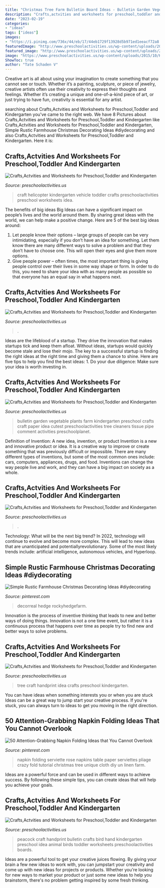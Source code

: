```yaml
---
title: "Christmas Tree Farm Bulletin Board Ideas - Bulletin Garden Vegetable Plants Farm Kindergarten Preschool Crafts Craft Paper Idea Cutest Preschoolactivities Tree Cleaners Tissue Pipe Comment Activities Preschoolplanet"
description: "Crafts,actvities and worksheets for preschool,toddler and kindergarten"
date: "2023-02-19"
categories:
- "ideas"
tags: ["ideas"]
images:
- "https://i.pinimg.com/736x/44/eb/17/44eb1729f13928d5b971ed1eeacf72a8.jpg"
featuredImage: "http://www.preschoolactivities.us/wp-content/uploads/2017/02/handprint-peacock-craft.jpg"
featured_image: "http://www.preschoolactivities.us/wp-content/uploads/2017/02/handprint-peacock-craft.jpg"
image: "https://www.preschoolactivities.us/wp-content/uploads/2015/10/Halloween-classroom-door-decoration.jpg"
ShowToc: true
author: "Tate Schaden V"
---
```



Creative art is all about using your imagination to create something that you cannot see or touch. Whether it’s a painting, sculpture, or piece of jewelry, creative artists often use their creativity to express their thoughts and feelings. Whether it’s creating a unique and one-of-a-kind piece of art, or just trying to have fun, creativity is essential for any artist.

	

		
searching about Crafts,Actvities and Worksheets for Preschool,Toddler and Kindergarten you've came to the right web. We have 8 Pictures about Crafts,Actvities and Worksheets for Preschool,Toddler and Kindergarten like Crafts,Actvities and Worksheets for Preschool,Toddler and Kindergarten, Simple Rustic Farmhouse Christmas Decorating Ideas #diydecorating and also Crafts,Actvities and Worksheets for Preschool,Toddler and Kindergarten. Here it is:
		
    
## Crafts,Actvities And Worksheets For Preschool,Toddler And Kindergarten

<img loading=lazy src="http://www.preschoolactivities.us/wp-content/uploads/2015/06/helicopter-craft.jpg" onerror="this.onerror=null;this.src='https://tse2.mm.bing.net/th?id=OIP.NISiLpFO2aLGAwg1xaMrWQHaHa&amp;pid=15.1';" alt="Crafts,Actvities and Worksheets for Preschool,Toddler and Kindergarten">

_Source: preschoolactivities.us_

>craft helicopter kindergarten vehicle toddler crafts preschoolactivities preschool worksheets idea. 

	

The benefits of big ideas
Big Ideas can have a significant impact on people’s lives and the world around them. By sharing great ideas with the world, we can help make a positive change. Here are 5 of the best big ideas around: 
1. Let people know their options – large groups of people can be very intimidating, especially if you don’t have an idea for something. Let them know there are many different ways to solve a problem and that they don’t have to choose one. This will open their eyes and give them more options. 
2. Give people power – often times, the most important thing is giving people control over their lives in some way shape or form. In order to do this, you need to share your idea with as many people as possible so that everyone has an equal say in what happens next. 

    
## Crafts,Actvities And Worksheets For Preschool,Toddler And Kindergarten

<img loading=lazy src="https://www.preschoolactivities.us/wp-content/uploads/2015/10/Halloween-classroom-door-decoration.jpg" onerror="this.onerror=null;this.src='https://tse4.mm.bing.net/th?id=OIP.UI7HOZrce3hO2L2r2kZ7wwHaJ3&amp;pid=15.1';" alt="Crafts,Actvities and Worksheets for Preschool,Toddler and Kindergarten">

_Source: preschoolactivities.us_

>. 

	

Ideas are the lifeblood of a startup. They drive the innovation that makes startups tick and keep them afloat. Without ideas, startups would quickly become stale and lose their mojo. The key to a successful startup is finding the right ideas at the right time and giving them a chance to shine. Here are five tips to help you find the best ideas: 1. Do your due diligence: Make sure your idea is worth investing in.

    
## Crafts,Actvities And Worksheets For Preschool,Toddler And Kindergarten

<img loading=lazy src="http://www.preschoolactivities.us/wp-content/uploads/2015/01/vegetable-garden-bulletin-board.jpg" onerror="this.onerror=null;this.src='https://tse2.mm.bing.net/th?id=OIP.ZG92PXiWyoEO5msoOSxJSQHaJ4&amp;pid=15.1';" alt="Crafts,Actvities and Worksheets for Preschool,Toddler and Kindergarten">

_Source: preschoolactivities.us_

>bulletin garden vegetable plants farm kindergarten preschool crafts craft paper idea cutest preschoolactivities tree cleaners tissue pipe comment activities preschoolplanet. 

	

Definition of Invention: A new idea, invention, or product
Invention is a new and innovative product or idea. It is a creative way to improve or create something that was previously difficult or impossible. There are many different types of inventions, but some of the most common ones include: cars, computers, appliances, drugs, and food. Inventions can change the way people live and work, and they can have a big impact on society as a whole.

    
## Crafts,Actvities And Worksheets For Preschool,Toddler And Kindergarten

<img loading=lazy src="https://www.preschoolactivities.us/wp-content/uploads/2017/10/corn-bulletin-board-idea.jpg" onerror="this.onerror=null;this.src='https://tse2.mm.bing.net/th?id=OIP.puNMZ4jDocilDcm399LDfAHaNJ&amp;pid=15.1';" alt="Crafts,Actvities and Worksheets for Preschool,Toddler and Kindergarten">

_Source: preschoolactivities.us_

>. 

	

Technology: What will be the next big trend?
In 2022, technology will continue to evolve and become more complex. This will lead to new ideas that are unanticipated and potentiallyrevolutionary. Some of the most likely trends include: artificial intelligence, autonomous vehicles, and Hyperloop.

    
## Simple Rustic Farmhouse Christmas Decorating Ideas #diydecorating

<img loading=lazy src="https://i.pinimg.com/736x/fd/2f/31/fd2f31b48054362e4fd7dcec3cb472ad.jpg" onerror="this.onerror=null;this.src='https://tse4.mm.bing.net/th?id=OIP.OnOxWyt0w-BOIZNGmPZe8AHaLH&amp;pid=15.1';" alt="Simple Rustic Farmhouse Christmas Decorating Ideas #diydecorating">

_Source: pinterest.com_

>decorreal hedge rockyhedgefarm. 

	

Innovation is the process of inventive thinking that leads to new and better ways of doing things. Innovation is not a one time event, but rather it is a continuous process that happens over time as people try to find new and better ways to solve problems.

    
## Crafts,Actvities And Worksheets For Preschool,Toddler And Kindergarten

<img loading=lazy src="http://www.preschoolactivities.us/wp-content/uploads/2016/07/handprint-tree-craft-idea-for-kids.jpeg" onerror="this.onerror=null;this.src='https://tse3.mm.bing.net/th?id=OIP.f1SYUBIRvWFUgGPIXCAfAAHaMq&amp;pid=15.1';" alt="Crafts,Actvities and Worksheets for Preschool,Toddler and Kindergarten">

_Source: preschoolactivities.us_

>tree craft handprint idea crafts preschool kindergarten. 

	

You can have ideas when something interests you or when you are stuck
Ideas can be a great way to jump start your creative process. If you're stuck, you can always turn to ideas to get you moving in the right direction.

    
## 50 Attention-Grabbing Napkin Folding Ideas That You Cannot Overlook

<img loading=lazy src="https://i.pinimg.com/736x/44/eb/17/44eb1729f13928d5b971ed1eeacf72a8.jpg" onerror="this.onerror=null;this.src='https://tse3.mm.bing.net/th?id=OIP.I5BE38YQHyXqb9RHe3XBYwHaHa&amp;pid=15.1';" alt="50 Attention-Grabbing Napkin Folding Ideas that You Cannot Overlook">

_Source: pinterest.com_

>napkin folding serviette rose napkins table paper serviettes pliage crazy fold tutorial christmas tree unique cloth diy un linen farm. 

	

Ideas are a powerful force and can be used in different ways to achieve success. By following these simple tips, you can create ideas that will help you achieve your goals.

    
## Crafts,Actvities And Worksheets For Preschool,Toddler And Kindergarten

<img loading=lazy src="http://www.preschoolactivities.us/wp-content/uploads/2017/02/handprint-peacock-craft.jpg" onerror="this.onerror=null;this.src='https://tse2.mm.bing.net/th?id=OIP.l_1XYzhBLlCJL07NrR6TXgHaHa&amp;pid=15.1';" alt="Crafts,Actvities and Worksheets for Preschool,Toddler and Kindergarten">

_Source: preschoolactivities.us_

>peacock craft handprint bulletin crafts bird hand kindergarten preschool idea animal birds toddler worksheets preschoolactivities boards. 

	

Ideas are a powerful tool to get your creative juices flowing. By giving your brain a few new ideas to work with, you can jumpstart your creativity and come up with new ideas for projects or products. Whether you're looking for new ways to market your product or just some new ideas to help you brainstorm, there's no problem getting inspired by some fresh thinking.


